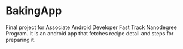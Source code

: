 # BakingApp

Final project for Associate Android Developer Fast Track Nanodegree Program. It is an android app that fetches recipe detail and steps for preparing it.

